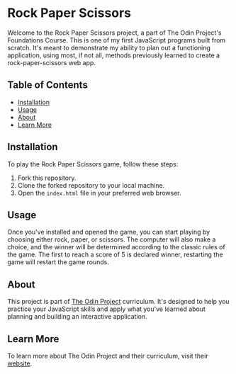# Rock Paper Scissors

Welcome to the Rock Paper Scissors project, a part of The Odin Project's Foundations Course. This is one of my first JavaScript programs built from scratch. It's meant to demonstrate my ability to plan out a functioning application, using most, if not all, methods previously learned to create a rock-paper-scissors web app.

## Table of Contents
- [Installation](#installation)
- [Usage](#usage)
- [About](#about)
- [Learn More](#learn-more)

## Installation

To play the Rock Paper Scissors game, follow these steps:

1. Fork this repository.
2. Clone the forked repository to your local machine.
3. Open the `index.html` file in your preferred web browser.

## Usage

Once you've installed and opened the game, you can start playing by choosing either rock, paper, or scissors. The computer will also make a choice, and the winner will be determined according to the classic rules of the game.
The first to reach a score of 5 is declared winner, restarting the game will restart the game rounds.

## About

This project is part of [The Odin Project](https://www.theodinproject.com/lessons/foundations-rock-paper-scissors) curriculum. It's designed to help you practice your JavaScript skills and apply what you've learned about planning and building an interactive application.

## Learn More

To learn more about The Odin Project and their curriculum, visit their [website](https://www.theodinproject.com/).

